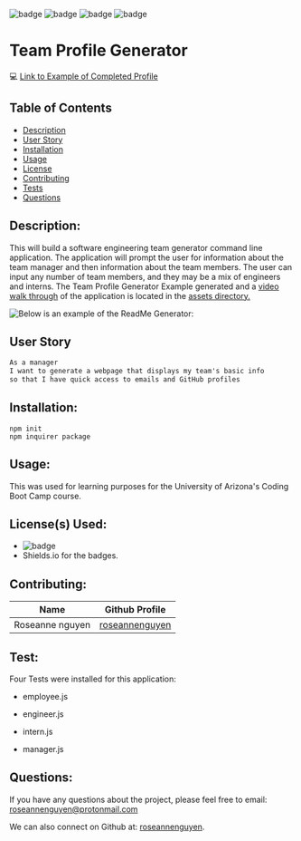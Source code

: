 ![badge](https://img.shields.io/github/last-commit/roseannenguyen/10-Team-Profile-Generator) ![badge](https://img.shields.io/badge/license-MIT-informational) ![badge](https://img.shields.io/github/languages/top/roseannenguyen/10-Team-Profile-Generator)  ![badge](https://img.shields.io/github/languages/count/roseannenguyen/10-Team-Profile-Generator)

# Team Profile Generator
:computer: [Link to Example of Completed Profile](https://htmlpreview.github.io/?https://github.com/roseannenguyen/10-Team-Profile-Generator/blob/main/output/teamExample.html)

## Table of Contents

- [Description](#description)
- [User Story](#userstory)
- [Installation](#installation)
- [Usage](#usage)
- [License](#license)
- [Contributing](#contributing)
- [Tests](#tests)
- [Questions](#questions)

## Description:

This will build a software engineering team generator command line application. The application will prompt the user for information about the team manager and then information about the team members. The user can input any number of team members, and they may be a mix of engineers and interns. The Team Profile Generator Example generated and a [video walk through](https://drive.google.com/file/d/1I3Dst-5qYHae-3kACWdsvX0ES_Xc4KtP/view) of the application is located in the [assets directory.](https://github.com/roseannenguyen/10-Team-Profile-Generator/tree/main/assets)

![Below is an example of the ReadMe Generator:](./assets/teamexample.gif)

<a name="userstory"></a>

## User Story

```md
As a manager
I want to generate a webpage that displays my team's basic info
so that I have quick access to emails and GitHub profiles
```

## Installation:

```text
npm init
npm inquirer package
```

## Usage:

This was used for learning purposes for the University of Arizona's Coding Boot Camp course.

## License(s) Used:

- ![badge](https://img.shields.io/badge/license-MIT-informational)
- Shields.io for the badges.

## Contributing:

| Name            | Github Profile                                      |
| --------------- | --------------------------------------------------- |
| Roseanne nguyen | [roseannenguyen](https://github.com/roseannenguyen) |

## Test:

Four Tests were installed for this application:

- employee.js

- engineer.js

- intern.js

- manager.js

## Questions:

If you have any questions about the project, please feel free to email: roseannenguyen@protonmail.com

We can also connect on Github at: [roseannenguyen](https://github.com/roseannenguyen).
